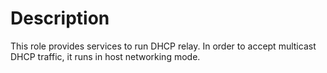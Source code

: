 # Description

This role provides services to run DHCP relay.  In order to accept multicast DHCP traffic, it runs in host networking
mode.
